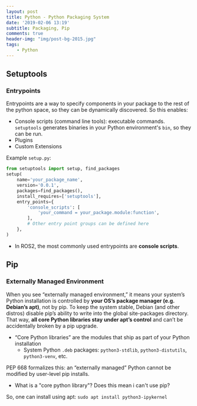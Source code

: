 ```yaml
---
layout: post
title: Python - Python Packaging System
date: '2019-02-06 13:19'
subtitle: Packaging, Pip
comments: true
header-img: "img/post-bg-2015.jpg"
tags:
    - Python
---
```


## Setuptools

### Entrypoints

Entrypoints are a way to specify components in your package to the rest of the python space, so they can be dynamically discovered. So this enables:

- Console scripts (command line tools): executable commands. `setuptools` generates binaries in your Python environment's `bin`, so they can be run.
- Plugins
- Custom Extensions

Example `setup.py`:

```python
from setuptools import setup, find_packages
setup(
    name='your_package_name',
    version='0.0.1',
    packages=find_packages(),
    install_requires=['setuptools'],
    entry_points={
        'console_scripts': [
            'your_command = your_package.module:function',
        ],
        # Other entry point groups can be defined here
    },
)
```

- In ROS2, the most commonly used entrypoints are **console scripts**.

## Pip

### Externally Managed Environment

When you see “externally managed environment,” it means your system’s Python installation is controlled by **your OS’s package manager (e.g. Debian’s apt)**, not by pip. To keep the system stable, Debian (and other distros) disable pip’s ability to write into the global site-packages directory. That way, **all core Python libraries stay under apt’s control** and can’t be accidentally broken by a pip upgrade.

- “Core Python libraries” are the modules that ship as part of your Python installation
  - System Python `.deb` packages: `python3-stdlib`, `python3-distutils`, `python3-venv`, etc.

PEP 668 formalizes this: an “externally managed” Python cannot be modified by user-level pip installs.

- What is a "core python library"? Does this mean i can't use pip?

So, one can install using apt: `sudo apt install python3-ipykernel`
